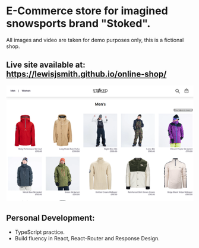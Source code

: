 # E-Commerce store for imagined snowsports brand "Stoked".
All images and video are taken for demo purposes only, this is a fictional shop.

## Live site available at: https://lewisjsmith.github.io/online-shop/
![Image of store page showing men's wear.](docs/figure_1.png)

## Personal Development: 

- TypeScript practice.
- Build fluency in React, React-Router and Response Design.
